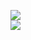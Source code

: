 ![](https://github-readme-stats.vercel.app/api?username=zlaazlaa&show_icons=true&count_private=true&title_color=fff&text_color=fff&icon_color=fff&bg_color=30,c95ec4,9479d5)  
![](https://github-readme-stats.vercel.app/api/pin/?username=zlaazlaa&repo=meiyong2.0&&layout=compact&title_color=fff&text_color=fff&icon_color=fff&bg_color=30,c95ec4,9479d5)
